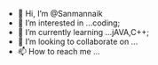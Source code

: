 - 👋 Hi, I’m @Sanmannaik
- 👀 I’m interested in ...coding;
- 🌱 I’m currently learning ...jAVA,C++;
- 💞️ I’m looking to collaborate on ...
- 📫 How to reach me ...

<!---
Sanmannaik/Sanmannaik is a ✨ special ✨ repository because its `README.md` (this file) appears on your GitHub profile.
You can click the Preview link to take a look at your changes.
--->
